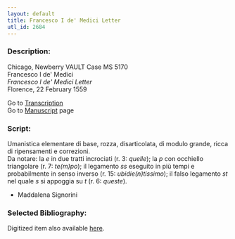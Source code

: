 ```yaml
---
layout: default
title: Francesco I de' Medici Letter
utl_id: 2684
---
```


###  Description:

Chicago, Newberry VAULT Case MS 5170<br>
Francesco I de' Medici<br>
_Francesco I de' Medici Letter_<br>
Florence, 22 February 1559

Go to [Transcription](https://centerfordigitalhumanities.github.io/Newberry-Italian-paleography/transcriptions/033)<br>
Go to [Manuscript](https://centerfordigitalhumanities.github.io/Newberry-Italian-paleography/www/record.html?id=033) page 

###  Script:

Umanistica elementare di base, rozza, disarticolata, di modulo grande, ricca di ripensamenti e correzioni.<br>
Da notare: la _e_ in due tratti incrociati (r. 3: _quelle_); la _p_ con occhiello triangolare (r. 7: _te(m)po_); il legamento _ss_ eseguito in più tempi e probabilmente in senso inverso (r. 15: _ubidie(n)tissimo_); il falso legamento _st_ nel quale _s_ si appoggia su _t_ (r. 6: _queste_).<br>
- Maddalena Signorini

###  Selected Bibliography:

Digitized item also available [here](http://collections.carli.illinois.edu/cdm/ref/collection/nby_dig/id/21401).

